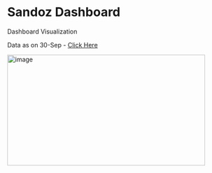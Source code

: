 # Sandoz Dashboard
Dashboard Visualization

Data as on 30-Sep - <a href="https://cognizantonline-my.sharepoint.com/personal/2428726_cognizant_com/Documents/Data%20on%2030-Sep.xlsx?web=1">Click Here</a>


<img width="452" height="254" alt="image" src="https://github.com/user-attachments/assets/666998ab-7f95-4192-825d-973b23fd5ce3" />



